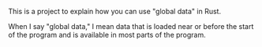 This is a project to explain how you can use "global data" in Rust.

When I say "global data," I mean data that is loaded near or before the start of the program and is available in most parts of the program.
